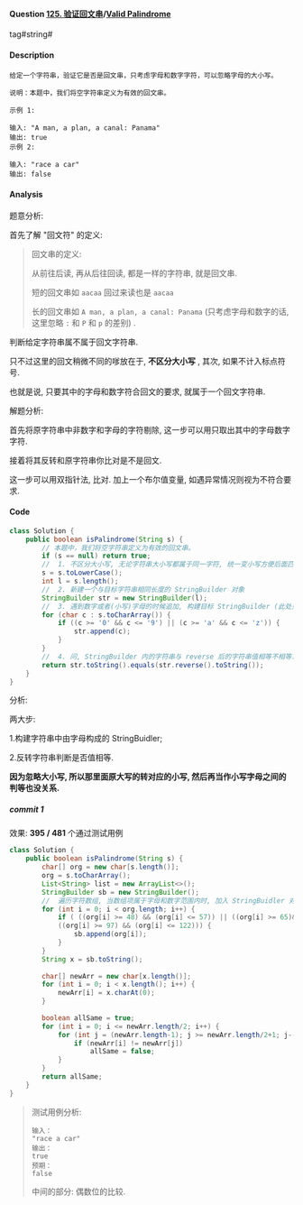 #### Question [125. 验证回文串](https://leetcode-cn.com/problems/valid-palindrome/)/[Valid Palindrome](https://leetcode-cn.com/problems/valid-palindrome/)

tag#string#



#### Description

```
给定一个字符串，验证它是否是回文串，只考虑字母和数字字符，可以忽略字母的大小写。

说明：本题中，我们将空字符串定义为有效的回文串。

示例 1:

输入: "A man, a plan, a canal: Panama"
输出: true
示例 2:

输入: "race a car"
输出: false

```





#### Analysis

题意分析:

首先了解 "回文符" 的定义:

> 回文串的定义:
>
> 从前往后读, 再从后往回读, 都是一样的字符串, 就是回文串.
>
> 短的回文串如 `aacaa` 回过来读也是 `aacaa`
>
> 长的回文串如 `A man, a plan, a canal: Panama` (只考虑字母和数字的话, 这里忽略 `:` 和 `P` 和 `p` 的差别) .

判断给定字符串属不属于回文字符串.

只不过这里的回文稍微不同的嗲放在于, **不区分大小写** , 其次, 如果不计入标点符号.

也就是说, 只要其中的字母和数字符合回文的要求, 就属于一个回文字符串.

解题分析:

首先将原字符串中非数字和字母的字符剔除, 这一步可以用只取出其中的字母数字字符.

接着将其反转和原字符串你比对是不是回文.

这一步可以用双指针法, 比对. 加上一个布尔值变量, 如遇异常情况则视为不符合要求.





#### Code

```java
class Solution {
    public boolean isPalindrome(String s) {
        // 本题中，我们将空字符串定义为有效的回文串。
        if (s == null) return true;
        //  1. 不区分大小写, 无论字符串大小写都属于同一字符, 统一变小写方便后面匹配
        s = s.toLowerCase();
        int l = s.length();
        //  2. 新建一个与目标字符串相同长度的 StringBuilder 对象
        StringBuilder str = new StringBuilder(l);
        //  3. 遇到数字或者(小写)字母的时候追加, 构建目标 StringBuilder (此处只需要判断小写字母)
        for (char c : s.toCharArray()) {
            if ((c >= '0' && c <= '9') || (c >= 'a' && c <= 'z')) {
                str.append(c);
            }
        }
        //  4. 问, StringBuilder 内的字符串与 reverse 后的字符串值相等不相等.
        return str.toString().equals(str.reverse().toString());
    }
}
```

分析:

两大步: 

1.构建字符串中由字母构成的 StringBuidler;

2.反转字符串判断是否值相等.

**因为忽略大小写, 所以那里面原大写的转对应的小写, 然后再当作小写字母之间的判等也没关系.**



##### commit 1

效果: **395 / 481** 个通过测试用例

```java
class Solution {
    public boolean isPalindrome(String s) {
        char[] org = new char[s.length()];
        org = s.toCharArray();
        List<String> list = new ArrayList<>();
        StringBuilder sb = new StringBuilder();
        //  遍历字符数组, 当数组项属于字母和数字范围内时, 加入 StringBuidler 对象
        for (int i = 0; i < org.length; i++) {
            if ( ((org[i] >= 48) && (org[i] <= 57)) || ((org[i] >= 65)&&(org[i]<=90)) ||
            ((org[i] >= 97) && (org[i] <= 122))) {
                sb.append(org[i]);
            }
        }        
        String x = sb.toString();
        
        char[] newArr = new char[x.length()];
        for (int i = 0; i < x.length(); i++) {
            newArr[i] = x.charAt(0);
        }
                
        boolean allSame = true;
        for (int i = 0; i <= newArr.length/2; i++) {
            for (int j = (newArr.length-1); j >= newArr.length/2+1; j--) {
                if (newArr[i] != newArr[j]) 
                    allSame = false;
            }
        }        
        return allSame;
    }
}
```



> 测试用例分析:
>
> ```
> 输入：
> "race a car"
> 输出：
> true
> 预期：
> false
> ```
>
> 中间的部分: 偶数位的比较.


